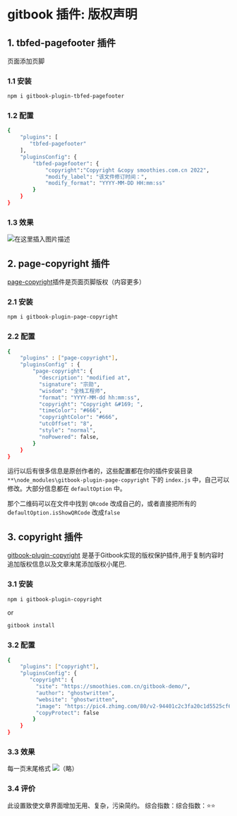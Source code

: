 #  gitbook 插件: 版权声明

##  1. tbfed-pagefooter 插件
页面添加页脚

###  1.1 安装

```bash
npm i gitbook-plugin-tbfed-pagefooter
```
###  1.2 配置

```bash
{
    "plugins": [
       "tbfed-pagefooter"
    ],
    "pluginsConfig": {
        "tbfed-pagefooter": {
            "copyright":"Copyright &copy smoothies.com.cn 2022",
            "modify_label": "该文件修订时间：",
            "modify_format": "YYYY-MM-DD HH:mm:ss"
        }
    }
}
```
###  1.3 效果
![在这里插入图片描述](https://img-blog.csdnimg.cn/3b32479c48e5446480b7b3123aea1575.png)
##  2. page-copyright 插件
[page-copyright](https://www.npmjs.com/package/gitbook-plugin-page-copyright)插件是页面页脚版权（内容更多）

###  2.1 安装

```bash
npm i gitbook-plugin-page-copyright
```

### 2.2 配置

```bash
{
    "plugins" : ["page-copyright"],
    "pluginsConfig" : {
        "page-copyright": {
          "description": "modified at",
          "signature": "宗勋",
          "wisdom": "全栈工程师",
          "format": "YYYY-MM-dd hh:mm:ss",
          "copyright": "Copyright &#169; ",
          "timeColor": "#666",
          "copyrightColor": "#666",
          "utcOffset": "8",
          "style": "normal",
          "noPowered": false,
        }
    }
}
```
运行以后有很多信息是原创作者的，这些配置都在你的插件安装目录 `**\node_modules\gitbook-plugin-page-copyright` 下的 `index.js` 中，自己可以修改。大部分信息都在 `defaultOption` 中。

那个二维码可以在文件中找到 `QRcode` 改成自己的，或者直接把所有的 d`efaultOption.isShowQRCode` 改成`false`

## 3. copyright 插件
[gitbook-plugin-copyright](https://www.npmjs.com/package/gitbook-plugin-copyright) 是基于Gitbook实现的版权保护插件,用于复制内容时追加版权信息以及文章末尾添加版权小尾巴.

###  3.1 安装

```bash
npm i gitbook-plugin-copyright
```

or

```bash
gitbook install
```

###  3.2 配置

```bash
{
    "plugins": ["copyright"],
    "pluginsConfig": {
       "copyright": {
         "site": "https://smoothies.com.cn/gitbook-demo/",
         "author": "ghostwritten",
         "website": "ghostwritten",
         "image": "https://pic4.zhimg.com/80/v2-94401c2c3fa20c1d5525cf6c16742909_xl.jpg",
         "copyProtect": false
        }
    }
}
```

### 3.3 效果
每一页末尾格式
![（略）](https://img-blog.csdnimg.cn/0ce1196743994396b2509f80eb35b173.png)

### 3.4 评价
此设置致使文章界面增加无用、复杂，污染简约。
综合指数：综合指数：⭐️⭐️
